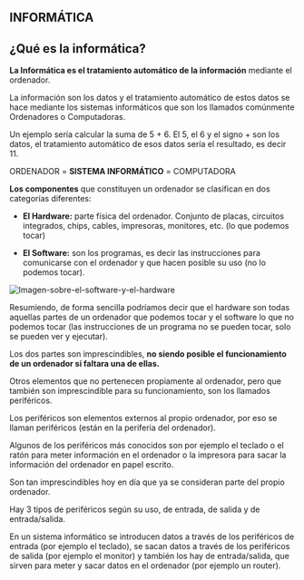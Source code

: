 ## INFORMÁTICA
## ¿Qué es la informática?
**La Informática es el tratamiento automático de la información** mediante el ordenador.

La información son los datos y el tratamiento automático de estos datos se hace mediante los sistemas informáticos que son los llamados comúnmente Ordenadores o Computadoras.

Un ejemplo sería calcular la suma de 5 + 6. El 5, el 6 y el signo + son los datos, el tratamiento automático de esos datos sería el resultado, es decir 11.

ORDENADOR = **SISTEMA INFORMÁTICO** = COMPUTADORA

**Los componentes** que constituyen un ordenador se clasifican en dos categorías diferentes:

- **El Hardware:** parte física del ordenador. Conjunto de placas, circuitos integrados, chips, cables, impresoras, monitores, etc. (lo que podemos tocar)

- **El Software:** son los programas, es decir las instrucciones para comunicarse con el ordenador y que hacen posible su uso (no lo podemos tocar).

![Imagen-sobre-el-software-y-el-hardware](https://www.areatecnologia.com/informatica/imagenes/sistemas-informaticos.jpg)

Resumiendo, de forma sencilla podríamos decir que el hardware son todas aquellas partes de un ordenador que podemos tocar y el software lo que no podemos tocar (las instrucciones de un programa no se pueden tocar, solo se pueden ver y ejecutar).

Los dos partes son imprescindibles, **no siendo posible el funcionamiento de un ordenador si faltara una de ellas.**

Otros elementos que no pertenecen propiamente al ordenador, pero que también son imprescindible para su funcionamiento, son los llamados periféricos.

Los periféricos son elementos externos al propio ordenador, por eso se llaman periféricos (están en la periferia del ordenador).

Algunos de los periféricos más conocidos son por ejemplo el teclado o el ratón para meter información en el ordenador o la impresora para sacar la información del ordenador en papel escrito.

Son tan imprescindibles hoy en día que ya se consideran parte del propio ordenador.

Hay 3 tipos de periféricos según su uso, de entrada, de salida y de entrada/salida.

En un sistema informático se introducen datos a través de los periféricos de entrada (por ejemplo el teclado), se sacan datos a través de los periféricos de salida (por ejemplo el monitor) y también los hay de entrada/salida, que sirven para meter y sacar datos en el ordenador (por ejemplo un router).